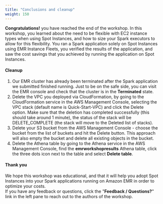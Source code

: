 ```yaml
---
title: "Conclusions and cleanup"
weight: 150
---
```


**Congratulations!** you have reached the end of the workshop. In this workshop, you learned about the need to be flexible with EC2 instance types when using Spot Instances, and how to size your Spark executors to allow for this flexibility. You ran a Spark application solely on Spot Instances using EMR Instance Fleets, you verified the results of the application, and saw the cost savings that you achieved by running the application on Spot Instances.

#### Cleanup

1. Our EMR cluster has already been terminated after the Spark application we submitted finished running. Just to be on the safe side, you can visit the EMR console and check that the cluster is in the **Terminated** state.
2. Delete the VPC you deployed via CloudFormation, by going to the CloudFormation service in the AWS Management Console, selecting the VPC stack (default name is Quick-Start-VPC) and click the Delete option. Make sure that the deletion has completed successfully (this should take around 1 minute), the status of the stack will be DELETE_COMPLETE (the stack will move to the Deleted list of stacks).
3. Delete your S3 bucket from the AWS Management Console - choose the bucket from the list of buckets and hit the Delete button. This approach will also empty the bucket and delete all existing objects in the bucket.
4. Delete the Athena table by going to the Athena service in the AWS Management Console, find the **emrworkshopresults** Athena table, click the three dots icon next to the table and select **Delete table**.

#### Thank you

We hope this workshop was educational, and that it will help you adopt Spot Instances into your Spark applications running on Amazon EMR in order to optimize your costs.\
If you have any feedback or questions, click the "**Feedback / Questions?**" link in the left pane to reach out to the authors of the workshop.